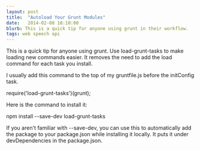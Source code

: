 ```yaml
---
layout: post
title:  "Autoload Your Grunt Modules"
date:   2014-02-08 18:10:00
blurb: This is a quick tip for anyone using grunt in their workflow.
tags: web speech api
---
```


This is a quick tip for anyone using grunt. Use load-grunt-tasks to make loading new commands easier. It removes the need to add the load command for each task you install.

I usually add this command to the top of my gruntfile.js before the initConfig task.

require('load-grunt-tasks')(grunt);

Here is the command to install it:

npm install --save-dev load-grunt-tasks

If you aren't familiar with --save-dev, you can use this to automatically add the package to your package.json while installing it locally. It puts it under devDependencies in the package.json.

